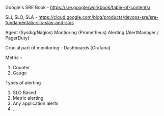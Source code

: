 Google's SRE Book - https://sre.google/workbook/table-of-contents/

SLI, SLO, SLA - https://cloud.google.com/blog/products/devops-sre/sre-fundamentals-slis-slas-and-slos

Agent (Sysdig/Nagios)
Montioring (Prometheus)
Alerting (AlertManager / PagerDuty)

Crucial part of monitoring - Dashboards (Grafana)

Metric -
  1. Counter
  2. Gauge 

Types of alerting
  1. SLO Based
  2. Metric alerting
  3. Any application alerts
  4. ... 
